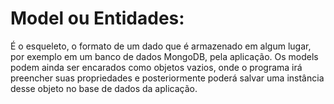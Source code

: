 # Model ou Entidades:

É o esqueleto, o formato de um dado que é armazenado em algum lugar, por exemplo em um banco de dados MongoDB, pela aplicação. Os models podem ainda ser encarados como objetos vazios, onde o programa irá preencher suas propriedades e posteriormente poderá salvar uma instância desse objeto no base de dados da aplicação.
